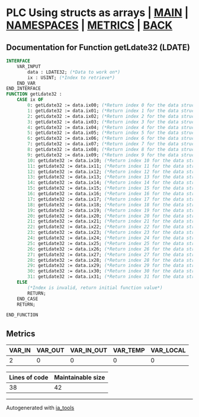 # PLC Using structs as arrays | [MAIN] | [NAMESPACES] | [METRICS] | [BACK]  

## Documentation for Function getLdate32 (LDATE)  

```pascal
INTERFACE
    VAR_INPUT
        data : LDATE32; (*Data to work on*)
        ix : USINT; (*Index to retrieve*)
    END_VAR
END_INTERFACE
FUNCTION getLdate32 :
    CASE ix OF
    	0: getLdate32 := data.ix00; (*Return index 0 for the data struct*)
    	1: getLdate32 := data.ix01; (*Return index 1 for the data struct*)
    	2: getLdate32 := data.ix02; (*Return index 2 for the data struct*)
    	3: getLdate32 := data.ix03; (*Return index 3 for the data struct*)
    	4: getLdate32 := data.ix04; (*Return index 4 for the data struct*)
    	5: getLdate32 := data.ix05; (*Return index 5 for the data struct*)
    	6: getLdate32 := data.ix06; (*Return index 6 for the data struct*)
    	7: getLdate32 := data.ix07; (*Return index 7 for the data struct*)
    	8: getLdate32 := data.ix08; (*Return index 8 for the data struct*)
    	9: getLdate32 := data.ix09; (*Return index 9 for the data struct*)
    	10: getLdate32 := data.ix10; (*Return index 10 for the data struct*)
    	11: getLdate32 := data.ix11; (*Return index 11 for the data struct*)
    	12: getLdate32 := data.ix12; (*Return index 12 for the data struct*)
    	13: getLdate32 := data.ix13; (*Return index 13 for the data struct*)
    	14: getLdate32 := data.ix14; (*Return index 14 for the data struct*)
    	15: getLdate32 := data.ix15; (*Return index 15 for the data struct*)
    	16: getLdate32 := data.ix16; (*Return index 16 for the data struct*)
    	17: getLdate32 := data.ix17; (*Return index 17 for the data struct*)
    	18: getLdate32 := data.ix18; (*Return index 18 for the data struct*)
    	19: getLdate32 := data.ix19; (*Return index 19 for the data struct*)
    	20: getLdate32 := data.ix20; (*Return index 20 for the data struct*)
    	21: getLdate32 := data.ix21; (*Return index 21 for the data struct*)
    	22: getLdate32 := data.ix22; (*Return index 22 for the data struct*)
    	23: getLdate32 := data.ix23; (*Return index 23 for the data struct*)
    	24: getLdate32 := data.ix24; (*Return index 24 for the data struct*)
    	25: getLdate32 := data.ix25; (*Return index 25 for the data struct*)
    	26: getLdate32 := data.ix26; (*Return index 26 for the data struct*)
    	27: getLdate32 := data.ix27; (*Return index 27 for the data struct*)
    	28: getLdate32 := data.ix28; (*Return index 28 for the data struct*)
    	29: getLdate32 := data.ix29; (*Return index 29 for the data struct*)
    	30: getLdate32 := data.ix30; (*Return index 30 for the data struct*)
    	31: getLdate32 := data.ix31; (*Return index 31 for the data struct*)
    ELSE
    	(*Index is invalid, return initial function value*)
    	RETURN;
    END_CASE
    RETURN;

END_FUNCTION
```

## Metrics  

| VAR_IN | VAR_OUT | VAR_IN_OUT | VAR_TEMP | VAR_LOCAL |
| ------ | ------- | ---------- | --------- | -------- |
| 2 | 0 | 0 | 0 | 0 |  

| Lines of code | Maintainable size |
| ------------- | ----------------- |
| 38 | 42 |

---
Autogenerated with [ia_tools](https://github.com/tkucic/ia_tools)  

[MAIN]: ../../../../index_st.md
[NAMESPACES]: ../../nsList_st.md
[METRICS]: ../../../metrics_st.md
[BACK]: ../nsMain_st.md
